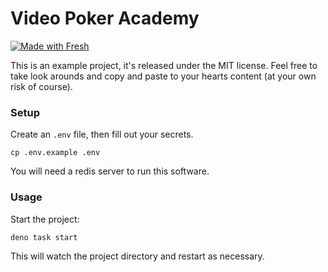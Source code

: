 # Video Poker Academy

[![Made with Fresh](https://fresh.deno.dev/fresh-badge.svg)](https://fresh.deno.dev)

This is an example project, it's released under the MIT license. Feel free to
take look arounds and copy and paste to your hearts content (at your own risk of
course).

### Setup

Create an `.env` file, then fill out your secrets.

```
cp .env.example .env
```

You will need a redis server to run this software.

### Usage

Start the project:

```
deno task start
```

This will watch the project directory and restart as necessary.
